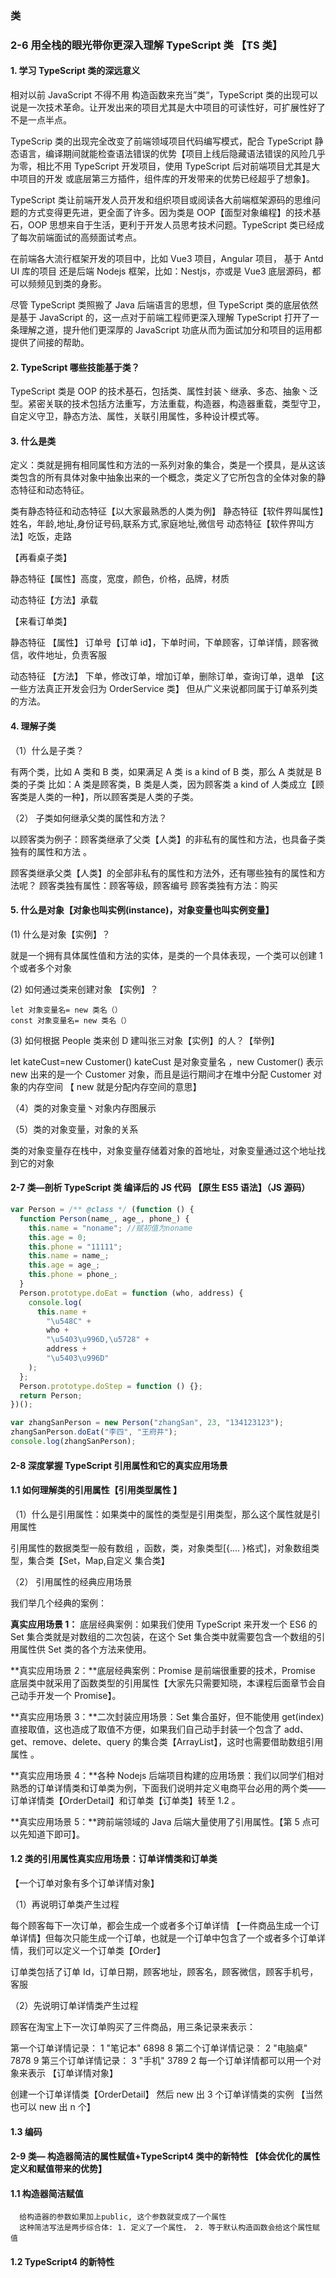 ### 类

### 2-6 用全栈的眼光带你更深入理解 TypeScript 类 【TS 类】

#### 1. 学习 TypeScript 类的深远意义

相对以前 JavaScript 不得不用 构造函数来充当”类“，TypeScript 类的出现可以说是一次技术革命。让开发出来的项目尤其是大中项目的可读性好，可扩展性好了不是一点半点。

TypeScrip 类的出现完全改变了前端领域项目代码编写模式，配合 TypeScript 静态语言，编译期间就能检查语法错误的优势【项目上线后隐藏语法错误的风险几乎为零，相比不用 TypeScript 开发项目，使用 TypeScript 后对前端项目尤其是大中项目的开发 或底层第三方插件，组件库的开发带来的优势已经超乎了想象】。

TypeScript 类让前端开发人员开发和组织项目或阅读各大前端框架源码的思维问题的方式变得更先进，更全面了许多。因为类是 OOP【面型对象编程】的技术基石，OOP 思想来自于生活，更利于开发人员思考技术问题。TypeScript 类已经成了每次前端面试的高频面试考点。

在前端各大流行框架开发的项目中，比如 Vue3 项目，Angular 项目， 基于 Antd UI 库的项目 还是后端 Nodejs 框架，比如：Nestjs，亦或是 Vue3 底层源码，都可以频频见到类的身影。

尽管 TypeScript 类照搬了 Java 后端语言的思想，但 TypeScript 类的底层依然是基于 JavaScript 的，这一点对于前端工程师更深入理解 TypeScript 打开了一条理解之道，提升他们更深厚的 JavaScript 功底从而为面试加分和项目的运用都提供了间接的帮助。

#### 2. TypeScript 哪些技能基于类？

TypeScript 类是 OOP 的技术基石，包括类、属性封装丶继承、多态、抽象丶泛型。紧密关联的技术包括方法重写，方法重载，构造器，构造器重载，类型守卫，自定义守卫，静态方法、属性，关联引用属性，多种设计模式等。

#### 3. 什么是类

定义：类就是拥有相同属性和方法的一系列对象的集合，类是一个摸具，是从这该类包含的所有具体对象中抽象出来的一个概念，类定义了它所包含的全体对象的静态特征和动态特征。

类有静态特征和动态特征【以大家最熟悉的人类为例】
静态特征【软件界叫属性】姓名，年龄,地址,身份证号码,联系方式,家庭地址,微信号
动态特征【软件界叫方法】吃饭，走路

【再看桌子类】

静态特征【属性】高度，宽度，颜色，价格，品牌，材质

动态特征【方法】承载

【来看订单类】

静态特征 【属性】 订单号【订单 id】，下单时间，下单顾客，订单详情，顾客微信，收件地址，负责客服

动态特征 【方法】 下单，修改订单，增加订单，删除订单，查询订单，退单 【这一些方法真正开发会归为 OrderService 类】 但从广义来说都同属于订单系列类的方法。

#### 4. 理解子类

（1）什么是子类？

有两个类，比如 A 类和 B 类，如果满足 A 类 is a kind of B 类，那么 A 类就是 B 类的子类
比如：A 类是顾客类，B 类是人类，因为顾客类 a kind of 人类成立【顾客类是人类的一种】，所以顾客类是人类的子类。

（2） 子类如何继承父类的属性和方法？

以顾客类为例子：顾客类继承了父类【人类】的非私有的属性和方法，也具备子类独有的属性和方法 。

顾客类继承父类【人类】的全部非私有的属性和方法外，还有哪些独有的属性和方法呢？
顾客类独有属性：顾客等级，顾客编号
顾客类独有方法：购买

#### 5. 什么是对象【对象也叫实例(instance)，对象变量也叫实例变量】

(1) 什么是对象【实例】？

就是一个拥有具体属性值和方法的实体，是类的一个具体表现，一个类可以创建 1 个或者多个对象

(2) 如何通过类来创建对象 【实例】？

```
let 对象变量名= new 类名（）
const 对象变量名= new 类名（）
```

(3) 如何根据 People 类来创 D 建叫张三对象【实例】的人？【举例】

let kateCust=new Customer() kateCust 是对象变量名 ，new Customer() 表示 new 出来的是一个 Customer 对象，而且是运行期间才在堆中分配 Customer 对象的内存空间 【 new 就是分配内存空间的意思】

（4）类的对象变量丶对象内存图展示

（5）类的对象变量，对象的关系

类的对象变量存在栈中，对象变量存储着对象的首地址，对象变量通过这个地址找到它的对象

#### 2-7 类—剖析 TypeScript 类 编译后的 JS 代码 【原生 ES5 语法】（JS 源码）

```js
var Person = /** @class */ (function () {
  function Person(name_, age_, phone_) {
    this.name = "noname"; //赋初值为noname
    this.age = 0;
    this.phone = "11111";
    this.name = name_;
    this.age = age_;
    this.phone = phone_;
  }
  Person.prototype.doEat = function (who, address) {
    console.log(
      this.name +
        "\u548C" +
        who +
        "\u5403\u996D,\u5728" +
        address +
        "\u5403\u996D"
    );
  };
  Person.prototype.doStep = function () {};
  return Person;
})();

var zhangSanPerson = new Person("zhangSan", 23, "134123123");
zhangSanPerson.doEat("李四", "王府井");
console.log(zhangSanPerson);
```

#### 2-8 深度掌握 TypeScript 引用属性和它的真实应用场景

#### 1.1 如何理解类的引用属性【引用类型属性 】

（1）什么是引用属性：如果类中的属性的类型是引用类型，那么这个属性就是引用属性

引用属性的数据类型一般有数组 ，函数，类，对象类型[{.... }格式]，对象数组类型，集合类【Set，Map,自定义 集合类】

（2） 引用属性的经典应用场景

我们举几个经典的案例：

**真实应用场景 1：** 底层经典案例：如果我们使用 TypeScript 来开发一个 ES6 的 Set 集合类就是对数组的二次包装，在这个 Set 集合类中就需要包含一个数组的引用属性供 Set 类的各个方法来使用。

**真实应用场景 2：**底层经典案例：Promise 是前端很重要的技术，Promise 底层类中就采用了函数类型的引用属性【大家先只需要知晓，本课程后面章节会自己动手开发一个 Promise】。

**真实应用场景 3：**二次封装应用场景：Set 集合虽好，但不能使用 get(index) 直接取值，这也造成了取值不方便，如果我们自己动手封装一个包含了 add、get、remove、delete、query 的集合类【ArrayList】，这时也需要借助数组引用属性 。

**真实应用场景 4：**各种 Nodejs 后端项目构建的应用场景：我们以同学们相对熟悉的订单详情类和订单类为例，下面我们说明并定义电商平台必用的两个类——订单详情类【OrderDetail】和订单类【订单类】转至 1.2 。

**真实应用场景 5：**跨前端领域的 Java 后端大量使用了引用属性。【第 5 点可以先知道下即可】。

#### 1.2 类的引用属性真实应用场景：订单详情类和订单类

【一个订单对象有多个订单详情对象】

（1）再说明订单类产生过程

每个顾客每下一次订单，都会生成一个或者多个订单详情 【一件商品生成一个订单详情】但每次只能生成一个订单，也就是一个订单中包含了一个或者多个订单详情，我们可以定义一个订单类【Order】

订单类包括了订单 Id，订单日期，顾客地址，顾客名，顾客微信，顾客手机号，客服

（2）先说明订单详情类产生过程

顾客在淘宝上下一次订单购买了三件商品，用三条记录来表示：

第一个订单详情记录： 1 "笔记本" 6898 8
第二个订单详情记录： 2 "电脑桌" 7878 9
第三个订单详情记录： 3 "手机" 3789 2
每一个订单详情都可以用一个对象来表示 【订单详情对象】

创建一个订单详情类【OrderDetail】 然后 new 出 3 个订单详情类的实例 【当然也可以 new 出 n 个】

#### 1.3 编码

#### 2-9 类— 构造器简洁的属性赋值+TypeScript4 类中的新特性 【体会优化的属性定义和赋值带来的优势】

#### 1.1 构造器简洁赋值

```
  给构造器的参数如果加上public, 这个参数就变成了一个属性
  这种简洁写法是两步综合体: 1. 定义了一个属性， 2. 等于默认构造函数会给这个属性赋值

```

#### 1.2 TypeScript4 的新特性

​
